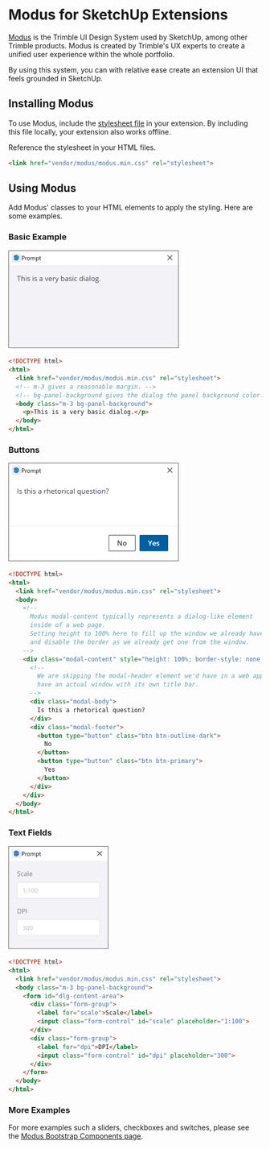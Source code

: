 # Modus for SketchUp Extensions

[Modus](https://modus.trimble.com/) is the Trimble UI Design System used by SketchUp,
among other Trimble products. Modus is created by Trimble's UX experts to create a
unified user experience within the whole portfolio.

By using this system, you can with relative ease create an extension UI that feels grounded in SketchUp.

## Installing Modus

To use Modus, include the [stylesheet file](modus.min.css) in your extension. By including this file locally, your extension also works offline.

Reference the stylesheet in your HTML files.

```html
<link href="vendor/modus/modus.min.css" rel="stylesheet">
```

## Using Modus

Add Modus' classes to your HTML elements to apply the styling. Here are some examples.

### Basic Example

<img src="images/basic.png" width=339 />

```html
<!DOCTYPE html>
<html>
  <link href="vendor/modus/modus.min.css" rel="stylesheet">
  <!-- m-3 gives a reasonable margin. -->
  <!-- bg-panel-background gives the dialog the panel background color. -->
  <body class="m-3 bg-panel-background">
    <p>This is a very basic dialog.</p>
  </body>
</html>
```

### Buttons

<img src="images/prompt.png" width=339 />

```html
<!DOCTYPE html>
<html>
  <link href="vendor/modus/modus.min.css" rel="stylesheet">
  <body>
    <!--
      Modus modal-content typically represents a dialog-like element
      inside of a web page.
      Setting height to 100% here to fill up the window we already have
      and disable the border as we already get one from the window.
    -->
    <div class="modal-content" style="height: 100%; border-style: none;">
      <!--
        We are skipping the modal-header element we'd have in a web app, as we
        have an actual window with its own title bar.
      -->
      <div class="modal-body">
        Is this a rhetorical question?
      </div>
      <div class="modal-footer">
        <button type="button" class="btn btn-outline-dark">
          No
        </button>
        <button type="button" class="btn btn-primary">
          Yes
        </button>
      </div>
    </div>
  </body>
</html>
```

### Text Fields

<img src="images/text_fields.png" width=199 />

```html
<!DOCTYPE html>
<html>
  <link href="vendor/modus/modus.min.css" rel="stylesheet">
  <body class="m-3 bg-panel-background">
    <form id="dlg-content-area">
      <div class="form-group">
        <label for="scale">Scale</label>
        <input class="form-control" id="scale" placeholder="1:100">
      </div>
      <div class="form-group">
        <label for="dpi">DPI</label>
        <input class="form-control" id="dpi" placeholder="300">
      </div>
    </form>
  </body>
</html>
```

### More Examples

For more examples such a sliders, checkboxes and switches, please see the
[Modus Bootstrap Components page](https://modus-bootstrap.trimble.com/components/).
